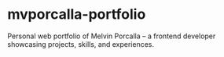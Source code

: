 # mvporcalla-portfolio
Personal web portfolio of Melvin Porcalla – a frontend developer showcasing projects, skills, and experiences.
